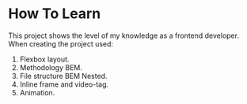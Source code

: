 # How To Learn  
This project shows the level of my knowledge as a frontend developer.
When creating the project used:
1. Flexbox layout.
2. Methodology BEM.
3. File structure BEM Nested.
4. Inline frame and video-tag.
5. Animation.